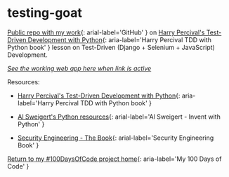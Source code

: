 # testing-goat

[Public repo with my work](https://github.com/mUtterberg/testing-goat/){: arial-label='GitHub' } on
[Harry Percival's Test-Driven Development with Python](http://shop.oreilly.com/product/0636920051091.do){: aria-label='Harry Percival TDD with Python book' }
lesson on Test-Driven (Django + Selenium + JavaScript) Development.

*[See the working web app here when link is active]()*

Resources:

* [Harry Percival's Test-Driven Development with Python](http://shop.oreilly.com/product/0636920051091.do){: aria-label='Harry Percival TDD with Python book' }

* [Al Sweigert's Python resources](http://inventwithpython.com/){: arial-label='Al Sweigert - Invent with Python' }

* [Security Engineering - The Book](https://www.cl.cam.ac.uk/~rja14/book.html){: arial-label='Security Engineering Book' }

[Return to my #100DaysOfCode project home](https://mutterberg.github.io){: aria-label='My 100 Days of Code' }
